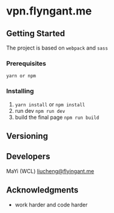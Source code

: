 # vpn.flyngant.me

## Getting Started

The project is based on `webpack` and `sass`

### Prerequisites

```
yarn or npm
```

### Installing

1. `yarn install` or `npm install`
2. run dev `npm run dev`
3. build the final page `npm run build`

## Versioning

## Developers

MaYi (WCL) <liucheng@flyingant.me>

## Acknowledgments

* work harder and code harder

